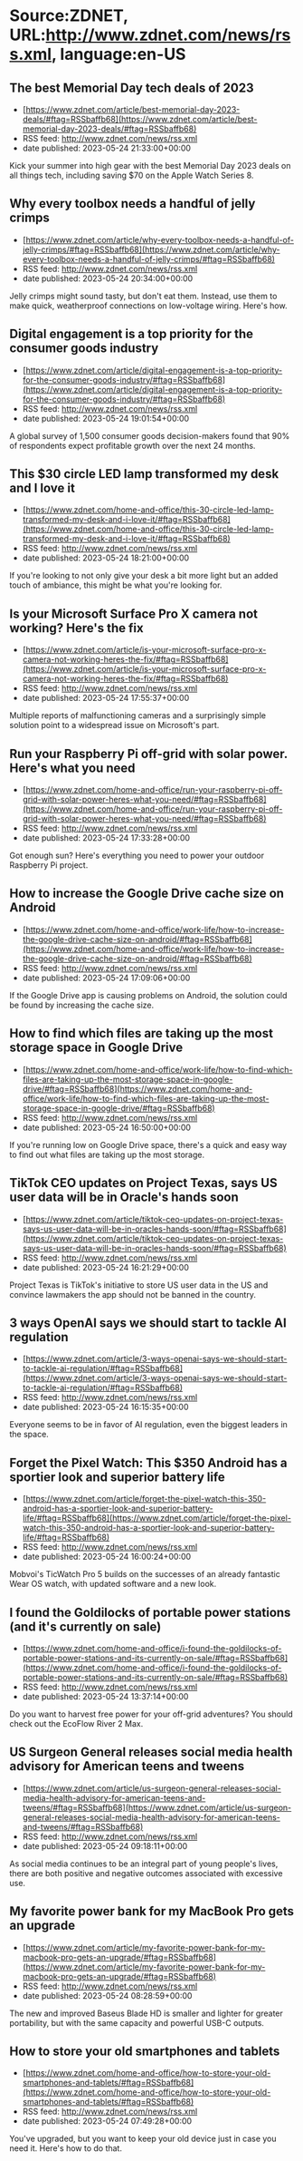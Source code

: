 # Source:ZDNET, URL:http://www.zdnet.com/news/rss.xml, language:en-US

## The best Memorial Day tech deals of 2023
 - [https://www.zdnet.com/article/best-memorial-day-2023-deals/#ftag=RSSbaffb68](https://www.zdnet.com/article/best-memorial-day-2023-deals/#ftag=RSSbaffb68)
 - RSS feed: http://www.zdnet.com/news/rss.xml
 - date published: 2023-05-24 21:33:00+00:00

Kick your summer into high gear with the best Memorial Day 2023 deals on all things tech, including saving $70 on the Apple Watch Series 8.

## Why every toolbox needs a handful of jelly crimps
 - [https://www.zdnet.com/article/why-every-toolbox-needs-a-handful-of-jelly-crimps/#ftag=RSSbaffb68](https://www.zdnet.com/article/why-every-toolbox-needs-a-handful-of-jelly-crimps/#ftag=RSSbaffb68)
 - RSS feed: http://www.zdnet.com/news/rss.xml
 - date published: 2023-05-24 20:34:00+00:00

Jelly crimps might sound tasty, but don't eat them. Instead, use them to make quick, weatherproof connections on low-voltage wiring. Here's how.

## Digital engagement is a top priority for the consumer goods industry
 - [https://www.zdnet.com/article/digital-engagement-is-a-top-priority-for-the-consumer-goods-industry/#ftag=RSSbaffb68](https://www.zdnet.com/article/digital-engagement-is-a-top-priority-for-the-consumer-goods-industry/#ftag=RSSbaffb68)
 - RSS feed: http://www.zdnet.com/news/rss.xml
 - date published: 2023-05-24 19:01:54+00:00

A global survey of 1,500 consumer goods decision-makers found that 90% of respondents expect profitable growth over the next 24 months.

## This $30 circle LED lamp transformed my desk and I love it
 - [https://www.zdnet.com/home-and-office/this-30-circle-led-lamp-transformed-my-desk-and-i-love-it/#ftag=RSSbaffb68](https://www.zdnet.com/home-and-office/this-30-circle-led-lamp-transformed-my-desk-and-i-love-it/#ftag=RSSbaffb68)
 - RSS feed: http://www.zdnet.com/news/rss.xml
 - date published: 2023-05-24 18:21:00+00:00

If you're looking to not only give your desk a bit more light but an added touch of ambiance, this might be what you're looking for.

## Is your Microsoft Surface Pro X camera not working? Here's the fix
 - [https://www.zdnet.com/article/is-your-microsoft-surface-pro-x-camera-not-working-heres-the-fix/#ftag=RSSbaffb68](https://www.zdnet.com/article/is-your-microsoft-surface-pro-x-camera-not-working-heres-the-fix/#ftag=RSSbaffb68)
 - RSS feed: http://www.zdnet.com/news/rss.xml
 - date published: 2023-05-24 17:55:37+00:00

Multiple reports of malfunctioning cameras and a surprisingly simple solution point to a widespread issue on Microsoft's part.

## Run your Raspberry Pi off-grid with solar power. Here's what you need
 - [https://www.zdnet.com/home-and-office/run-your-raspberry-pi-off-grid-with-solar-power-heres-what-you-need/#ftag=RSSbaffb68](https://www.zdnet.com/home-and-office/run-your-raspberry-pi-off-grid-with-solar-power-heres-what-you-need/#ftag=RSSbaffb68)
 - RSS feed: http://www.zdnet.com/news/rss.xml
 - date published: 2023-05-24 17:33:28+00:00

Got enough sun? Here's everything you need to power your outdoor Raspberry Pi project.

## How to increase the Google Drive cache size on Android
 - [https://www.zdnet.com/home-and-office/work-life/how-to-increase-the-google-drive-cache-size-on-android/#ftag=RSSbaffb68](https://www.zdnet.com/home-and-office/work-life/how-to-increase-the-google-drive-cache-size-on-android/#ftag=RSSbaffb68)
 - RSS feed: http://www.zdnet.com/news/rss.xml
 - date published: 2023-05-24 17:09:06+00:00

If the Google Drive app is causing problems on Android, the solution could be found by increasing the cache size.

## How to find which files are taking up the most storage space in Google Drive
 - [https://www.zdnet.com/home-and-office/work-life/how-to-find-which-files-are-taking-up-the-most-storage-space-in-google-drive/#ftag=RSSbaffb68](https://www.zdnet.com/home-and-office/work-life/how-to-find-which-files-are-taking-up-the-most-storage-space-in-google-drive/#ftag=RSSbaffb68)
 - RSS feed: http://www.zdnet.com/news/rss.xml
 - date published: 2023-05-24 16:50:00+00:00

If you're running low on Google Drive space, there's a quick and easy way to find out what files are taking up the most storage.

## TikTok CEO updates on Project Texas, says US user data will be in Oracle's hands soon
 - [https://www.zdnet.com/article/tiktok-ceo-updates-on-project-texas-says-us-user-data-will-be-in-oracles-hands-soon/#ftag=RSSbaffb68](https://www.zdnet.com/article/tiktok-ceo-updates-on-project-texas-says-us-user-data-will-be-in-oracles-hands-soon/#ftag=RSSbaffb68)
 - RSS feed: http://www.zdnet.com/news/rss.xml
 - date published: 2023-05-24 16:21:29+00:00

Project Texas is TikTok's initiative to store US user data in the US and convince lawmakers the app should not be banned in the country.

## 3 ways OpenAI says we should start to tackle AI regulation
 - [https://www.zdnet.com/article/3-ways-openai-says-we-should-start-to-tackle-ai-regulation/#ftag=RSSbaffb68](https://www.zdnet.com/article/3-ways-openai-says-we-should-start-to-tackle-ai-regulation/#ftag=RSSbaffb68)
 - RSS feed: http://www.zdnet.com/news/rss.xml
 - date published: 2023-05-24 16:15:35+00:00

Everyone seems to be in favor of AI regulation, even the biggest leaders in the space.

## Forget the Pixel Watch: This $350 Android has a sportier look and superior battery life
 - [https://www.zdnet.com/article/forget-the-pixel-watch-this-350-android-has-a-sportier-look-and-superior-battery-life/#ftag=RSSbaffb68](https://www.zdnet.com/article/forget-the-pixel-watch-this-350-android-has-a-sportier-look-and-superior-battery-life/#ftag=RSSbaffb68)
 - RSS feed: http://www.zdnet.com/news/rss.xml
 - date published: 2023-05-24 16:00:24+00:00

Mobvoi's TicWatch Pro 5 builds on the successes of an already fantastic Wear OS watch, with updated software and a new look.

## I found the Goldilocks of portable power stations (and it's currently on sale)
 - [https://www.zdnet.com/home-and-office/i-found-the-goldilocks-of-portable-power-stations-and-its-currently-on-sale/#ftag=RSSbaffb68](https://www.zdnet.com/home-and-office/i-found-the-goldilocks-of-portable-power-stations-and-its-currently-on-sale/#ftag=RSSbaffb68)
 - RSS feed: http://www.zdnet.com/news/rss.xml
 - date published: 2023-05-24 13:37:14+00:00

Do you want to harvest free power for your off-grid adventures? You should check out the EcoFlow River 2 Max.

## US Surgeon General releases social media health advisory for American teens and tweens
 - [https://www.zdnet.com/article/us-surgeon-general-releases-social-media-health-advisory-for-american-teens-and-tweens/#ftag=RSSbaffb68](https://www.zdnet.com/article/us-surgeon-general-releases-social-media-health-advisory-for-american-teens-and-tweens/#ftag=RSSbaffb68)
 - RSS feed: http://www.zdnet.com/news/rss.xml
 - date published: 2023-05-24 09:18:11+00:00

As social media continues to be an integral part of young people's lives, there are both positive and negative outcomes associated with excessive use.

## My favorite power bank for my MacBook Pro gets an upgrade
 - [https://www.zdnet.com/article/my-favorite-power-bank-for-my-macbook-pro-gets-an-upgrade/#ftag=RSSbaffb68](https://www.zdnet.com/article/my-favorite-power-bank-for-my-macbook-pro-gets-an-upgrade/#ftag=RSSbaffb68)
 - RSS feed: http://www.zdnet.com/news/rss.xml
 - date published: 2023-05-24 08:28:59+00:00

The new and improved Baseus Blade HD is smaller and lighter for greater portability, but with the same capacity and powerful USB-C outputs.

## How to store your old smartphones and tablets
 - [https://www.zdnet.com/home-and-office/how-to-store-your-old-smartphones-and-tablets/#ftag=RSSbaffb68](https://www.zdnet.com/home-and-office/how-to-store-your-old-smartphones-and-tablets/#ftag=RSSbaffb68)
 - RSS feed: http://www.zdnet.com/news/rss.xml
 - date published: 2023-05-24 07:49:28+00:00

You've upgraded, but you want to keep your old device just in case you need it. Here's how to do that.

